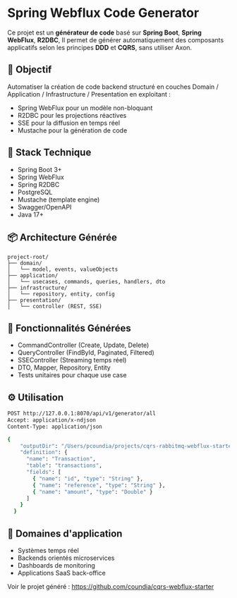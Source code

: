 # Spring Webflux Code Generator

Ce projet est un **générateur de code** basé sur **Spring Boot**, **Spring WebFlux**, **R2DBC**, Il permet de générer automatiquement des composants applicatifs selon les principes **DDD** et **CQRS**, sans utiliser Axon.

## 🚀 Objectif

Automatiser la création de code backend structuré en couches Domain / Application / Infrastructure / Presentation en exploitant :

- Spring WebFlux pour un modèle non-bloquant
- R2DBC pour les projections réactives
- SSE pour la diffusion en temps réel
- Mustache pour la génération de code

## 💠 Stack Technique

- Spring Boot 3+
- Spring WebFlux
- Spring R2DBC
- PostgreSQL
- Mustache (template engine)
- Swagger/OpenAPI
- Java 17+

## 📦 Architecture Générée

```
project-root/
├── domain/
│   └── model, events, valueObjects
├── application/
│   └── usecases, commands, queries, handlers, dto
├── infrastructure/
│   └── repository, entity, config
├── presentation/
│   └── controller (REST, SSE)
```

## 🔄 Fonctionnalités Générées

- CommandController (Create, Update, Delete)
- QueryController (FindById, Paginated, Filtered)
- SSEController (Streaming temps réel)
- DTO, Mapper, Repository, Entity
- Tests unitaires pour chaque use case

## ⚙️ Utilisation

```bash
POST http://127.0.0.1:8070/api/v1/generator/all
Accept: application/x-ndjson
Content-Type: application/json

{
    "outputDir": "/Users/pcoundia/projects/cqrs-rabbitmq-webflux-starter/src/main/java/com/pcoundia/transactions",
    "definition": {
      "name": "Transaction",
      "table": "transactions",
      "fields": [
        { "name": "id", "type": "String" },
        { "name": "reference", "type": "String" },
        { "name": "amount", "type": "Double" }
      ]
    }
  }
```

## 📱 Domaines d'application

- Systèmes temps réel
- Backends orientés microservices
- Dashboards de monitoring
- Applications SaaS back-office


Voir le projet généré : https://github.com/coundia/cqrs-webflux-starter
 
